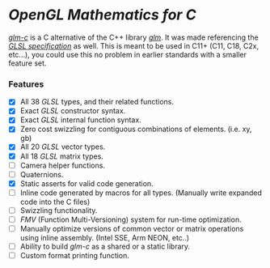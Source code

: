
# *OpenGL Mathematics for C*

[*glm-c*](https://github.com/sizeof-voidp/glm-c) is a C alternative of the C++ library [*glm*](https://github.com/g-truc/glm).
It was made referencing the [*GLSL specification*](https://www.khronos.org/registry/OpenGL/specs/gl/GLSLangSpec.4.60.pdf) as well. This is meant to be used in C11+ (C11, C18, C2x, etc...), you could use this no problem in earlier standards with a smaller feature set.

### Features

- [x] All 38 *GLSL* types, and their related functions.
- [x] Exact *GLSL* constructor syntax.
- [x] Exact *GLSL* internal function syntax.
- [x] Zero cost swizzling for contiguous combinations of elements. (i.e. xy, gb)
- [x] All 20 *GLSL* vector types.
- [x] All 18 *GLSL* matrix types.
- [ ] Camera helper functions.
- [ ] Quaternions.
- [x] Static asserts for valid code generation.
- [ ] Inline code generated by macros for all types. (Manually write expanded code into the C files)
- [ ] Swizzling functionality.
- [ ] *FMV* (Function Multi-Versioning) system for run-time optimization.
- [ ] Manually optimize versions of common vector or matrix operations using inline assembly. (Intel SSE, Arm NEON, etc..)
- [ ] Ability to build *glm-c* as a shared or a static library.
- [ ] Custom format printing function.
